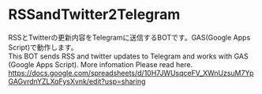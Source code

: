 # RSSandTwitter2Telegram
RSSとTwitterの更新内容をTelegramに送信するBOTです。GAS(Google Apps Script)で動作します。  
This BOT sends RSS and twitter updates to Telegram and works with GAS (Google Apps Script).
More infomation Please read here.
https://docs.google.com/spreadsheets/d/10H7JWUsqceFV_XWnUzsuM7YpGAGvrdnYZLXqFysXvnk/edit?usp=sharing
